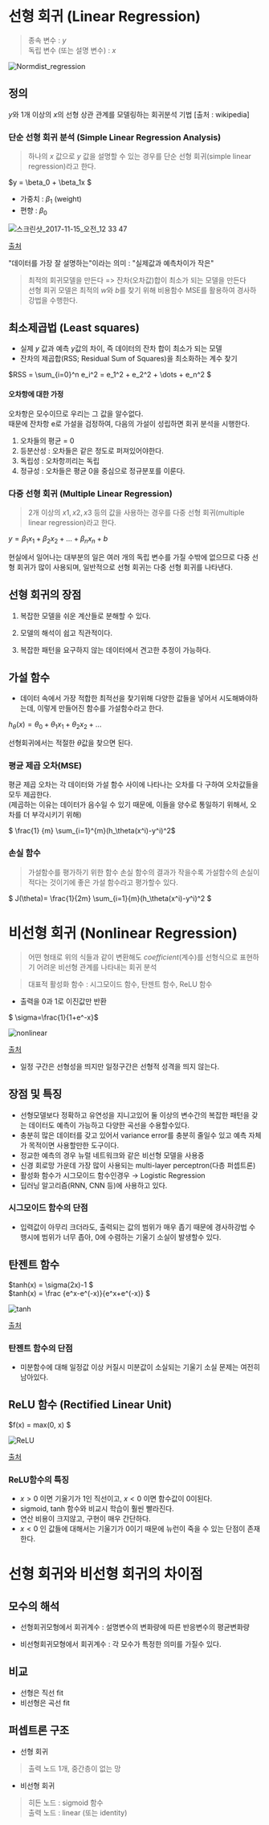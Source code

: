 # 선형 회귀 (Linear Regression)

> 종속 변수 : $y$ </br>
> 독립 변수 (또는 설명 변수) : $x$

![Normdist_regression](https://user-images.githubusercontent.com/109254161/183783366-fcead578-21c8-4d4c-9586-4996b2fc9a57.png)

## 정의 

$y$와 1개 이상의 $x$의 선형 상관 관계를 모델링하는 회귀분석 기법 [출처 : wikipedia]

### 단순 선형 회귀 분석 (Simple Linear Regression Analysis)
>하나의 $x$ 값으로 $y$ 값을 설명할 수 있는 경우를 단순 선형 회귀(simple linear regression)라고 한다.

$y = \beta_0 + \beta_1x $

* 가중치 : $\beta_1$ (weight)
* 편향 : $\beta_0$

![스크린샷_2017-11-15_오전_12 33 47](https://user-images.githubusercontent.com/109254161/183783423-9aff100c-6140-4b5a-8e0d-3ba63fce0aab.png)

[출처](https://m.blog.naver.com/PostView.naver?isHttpsRedirect=true&blogId=anthouse28&logNo=221149064073)

"데이터를 가장 잘 설명하는"이라는 의미 : "실제값과 예측차이가 작은"
> 최적의 회귀모델을 만든다 => 잔차(오차값)합이 최소가 되는 모델을 만든다</br>
> 선형 회귀 모델은 최적의 $w$와 $b$를 찾기 위해 비용함수 MSE를 활용하여 경사하강법을 수행한다.

## 최소제곱법 (Least squares)
* 실제 $y$ 값과 예측 $y$값의 차이, 즉 데이터의 잔차 합이 최소가 되는 모델
* 잔차의 제곱합(RSS; Residual Sum of Squares)을 최소화하는 계수 찾기

$RSS = \sum_{i=0}^n e_i^2 = e_1^2 + e_2^2 + \dots + e_n^2 $

#### 오차항에 대한 가정
오차항은 모수이므로 우리는 그 값을 알수없다.</br>
때문에 잔차항 e로 가설을 검정하여, 다음의 가설이 성립하면 회귀 분석을 시행한다.

1. 오차들의 평균 = 0
2. 등분산성 : 오차들은 같은 정도로 퍼져있어야한다.
3. 독립성 : 오차항끼리는 독립
4. 정규성 : 오차들은 평균 0을 중심으로 정규분포를 이룬다.

### 다중 선형 회귀 (Multiple Linear Regression)

> 2개 이상의 $x1, x2, x3$ 등의 값을 사용하는 경우를 다중 선형 회귀(multiple linear regression)라고 한다.</br>

$y = \beta_1x_1 + \beta_2x_2 + ... + \beta_nx_n + b$

현실에서 일어나는 대부분의 일은 여러 개의 독립 변수를 가질 수밖에 없으므로 다중 선형 회귀가 많이 사용되며, 일반적으로 선형 회귀는 다중 선형 회귀를 나타낸다.

## 선형 회귀의 장점
1. 복잡한 모델을 쉬운 계산들로 분해할 수 있다.

2. 모델의 해석이 쉽고 직관적이다.

3. 복잡한 패턴을 요구하지 않는 데이터에서 견고한 추정이 가능하다.


## 가설 함수 
* 데이터 속에서 가장 적합한 최적선을 찾기위해 다양한 값들을 넣어서 시도해봐야하는데, 이렇게 만들어진 함수를 가설함수라고 한다.

$h_\theta(x)= \theta_0+\theta_1x_1+\theta_2x_2+...$

선형회귀에서는 적절한 $\theta$값을 찾으면 된다.

### 평균 제곱 오차(MSE)

평균 제곱 오차는 각 데이터와 가설 함수 사이에 나타나는 오차를 다 구하여 오차값들을 모두 제곱한다. </br>
(제곱하는 이유는 데이터가 음수일 수 있기 때문에, 이들을 양수로 통일하기 위해서, 오차를 더 부각시키기 위해)

$ \frac{1} {m} \sum_{i=1}^{m}(h_\theta(x^i)-y^i)^2$

### 손실 함수
> 가설함수를 평가하기 위한 함수
> 손실 함수의 결과가 작을수록 가설함수의 손실이 적다는 것이기에 좋은 가설 함수라고 평가할수 있다. 

$ J(\theta)= \frac{1}{2m} \sum_{i=1}{m}(h_\theta(x^i)-y^i)^2 $

# 비선형 회귀 (Nonlinear Regression)

> 어떤 형태로 위의 식들과 같이 변환해도 $coefficient$(계수)를 선형식으로 표현하기 어려운 비선형 관계를 나타내는 회귀 분석

> 대표적 활성화 함수 : 시그모이드 함수, 탄젠트 함수, ReLU 함수
 * 출력을 0과 1로 이진값만 반환

$ \sigma=\frac{1}{1+e^-x}$

![nonlinear](https://user-images.githubusercontent.com/109254161/183783465-b88687d1-b290-4dac-a919-9d7281309bb0.jpeg)

[출처](https://reniew.github.io/12/)

* 일정 구간은 선형성을 띄지만 일정구간은 선형적 성격을 띄지 않는다.

## 장점 및 특징

* 선형모델보다 정확하고 유연성을 지니고있어 둘 이상의 변수간의 복잡한 패턴을 갖는 데이터도 예측이 가능하고 다양한 곡선을 수용할수있다.</br>
* 충분히 많은 데이터를 갖고 있어서 variance error를 충분히 줄일수 있고 예측 자체가 목적이면 사용할만한 도구이다.
* 정교한 예측의 경우 뉴럴 네트워크와 같은 비선형 모델을 사용중
* 신경 회로망 가운데 가장 많이 사용되는 multi-layer perceptron(다층 퍼셉트론)
* 활성화 함수가 시그모이드 함수인경우
→ Logistic Regression
* 딥러닝 알고리즘(RNN, CNN 등)에 사용하고 있다.


### 시그모이드 함수의 단점
* 입력값이 아무리 크더라도, 출력되는 값의 범위가 매우 좁기 때문에 경사하강법 수행시에 범위가 너무 좁아, 0에 수렴하는 기울기 소실이 발생할수 있다.

## 탄젠트 함수

$tanh(x) = \sigma(2x)-1 $ </br>
$tanh(x) = \frac {e^x-e^(-x)}{e^x+e^(-x)} $

![tanh](https://user-images.githubusercontent.com/109254161/183783501-ed4532f9-bcc7-4637-92c8-74dfb27479cc.png)

[출처](https://reniew.github.io/12/)

### 탄젠트 함수의 단점

* 미분함수에 대해 일정값 이상 커질시 미분값이 소실되는 기울기 소실 문제는 여전히 남아있다.

## ReLU 함수 (Rectified Linear Unit)

$f(x) = max(0, x) $


![ReLU](https://user-images.githubusercontent.com/109254161/183783535-f3e4136d-fc57-45fc-8403-a003df1b1761.png)


[출처](https://reniew.github.io/12/)


### ReLU함수의 특징
* $x > 0$ 이면 기울기가 1인 직선이고, $x < 0$ 이면 함수값이 $0$이된다.
* sigmoid, tanh 함수와 비교시 학습이 훨씬 빨라진다.
* 연산 비용이 크지않고, 구현이 매우 간단하다.
* $x < 0$ 인 값들에 대해서는 기울기가 $0$이기 때문에 뉴런이 죽을 수 있는 단점이 존재한다.

# 선형 회귀와 비선형 회귀의 차이점 


## 모수의 해석</br>

* 선형회귀모형에서 회귀계수 : 설명변수의 변화량에 따른 반응변수의 평균변화량</br>

* 비선형회귀모형에서 회귀계수 : 각 모수가 특정한 의미를 가질수 있다.

## 비교
* 선형은 직선 fit
* 비선형은 곡선 fit

## 퍼셉트론 구조
* 선형 회귀
> 출력 노드 1개, 중간층이 없는 망

* 비선형 회귀 
> 히든 노드 : sigmoid 함수</br>
출력 노드 : linear (또는 identity)
